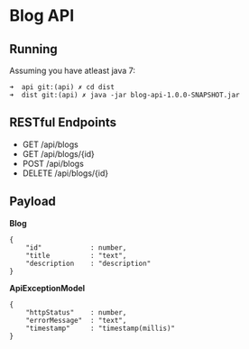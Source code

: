 Blog API
===

## Running
Assuming you have atleast java 7:
```
➜  api git:(api) ✗ cd dist
➜  dist git:(api) ✗ java -jar blog-api-1.0.0-SNAPSHOT.jar 
```

## RESTful Endpoints

- GET     /api/blogs
- GET     /api/blogs/{id}
- POST    /api/blogs
- DELETE  /api/blogs/{id}

## Payload

**Blog**
```
{
    "id"            : number,
    "title          : "text",
    "description    : "description"
}
```

**ApiExceptionModel**
```
{
    "httpStatus"    : number,
    "errorMessage"  : "text",
    "timestamp"     : "timestamp(millis)"
}
```
